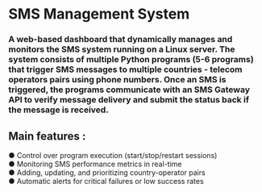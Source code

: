 # SMS Management System

### A web-based dashboard that dynamically manages and monitors the SMS system running on a Linux server. The system consists of multiple Python programs (5-6 programs) that trigger SMS messages to multiple countries - telecom operators pairs using phone numbers. Once an SMS is triggered, the programs communicate with an SMS Gateway API to verify message delivery and submit the status back if the message is received.

## Main features :
● Control over program execution (start/stop/restart sessions)<br>
● Monitoring SMS performance metrics in real-time<br>
● Adding, updating, and prioritizing country-operator pairs<br>
● Automatic alerts for critical failures or low success rates<br>
